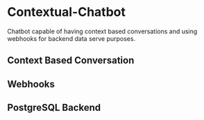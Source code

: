 # Contextual-Chatbot
Chatbot capable of having context based conversations and using webhooks for backend data serve purposes.
## Context Based Conversation
## Webhooks
## PostgreSQL Backend
